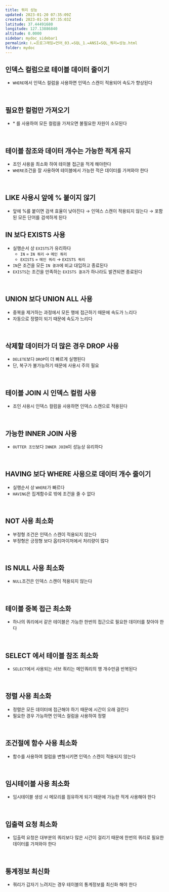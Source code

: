 ```yaml
---
title: 쿼리 성능
updated: 2023-01-20 07:35:09Z
created: 2023-01-20 07:35:03Z
latitude: 37.44491680
longitude: 127.13886840
altitude: 0.0000
sidebar: mydoc_sidebar1
permalink: Ⅰ.=프로그래밍=언어_03.=SQL_1.=ANSI=SQL_쿼리=성능.html
folder: mydoc
---
```


## 인덱스 컬럼으로 테이블 데이터 줄이기
- `WHERE`에서 인덱스 컬럼을 사용하면 인덱스 스캔이 적용되어 속도가 향상된다
<br>

## 필요한 컬럼만 가져오기
- \* 를 사용하여 모든 컬럼을 가져오면 불필요한 자원이 소모된다
<br>

## 테이블 참조와 데이터 개수는 가능한 적게 유지
- 조인 사용을 최소화 하여 테이블 접근을 적게 해야한다
- `WHERE`조건을 잘 사용하여 테이블에서 가능한 적은 데이터를 가져와야 한다
<br>

## LIKE 사용시 앞에 % 붙이지 않기
- 앞에 \%를 붙이면 검색 효율이 낮아진다
  → 인덱스 스캔이 적용되지 않는다
  → 포함된 모든 단어를 검색하게 된다

## IN 보다 EXISTS 사용
- 실행순서 상 `EXISTS`가 유리하다
	- `IN` = `IN 쿼리` → `메인 쿼리`
	- `EXISTS` = `메인 쿼리` → `EXISTS 쿼리`
- `IN`은 조건을 모든 `IN 결과`에 비교 대입하고 종료된다
- `EXISTS`는 조건을 만족하는 `EXISTS 결과`가 하나라도 발견되면 종료된다
<br>

## UNION 보다 UNION ALL 사용
- 중복을 제거하는 과정에서 모든 행에 접근하기 때문에 속도가 느리다
- 자동으로 정렬이 되기 때문에 속도가 느리다
<br>

## 삭제할 데이터가 더 많은 경우 DROP 사용
- `DELETE`보다 `DROP`이 더 빠르게 실행된다
- 단, 복구가 불가능하기 때문에 사용시 주의 필요
<br>

## 테이블 JOIN 시 인덱스 컬럼 사용
- 조인 사용시 인덱스 컬럼을 사용하면 인덱스 스캔으로 적용된다
<br>

## 가능한 INNER JOIN 사용
- `OUTTER 조인`보다 `INNER JOIN`이 성능상 유리하다
<br>

## HAVING 보다 WHERE 사용으로 데이터 개수 줄이기
- 실행순서 상 `WHERE`가 빠르다
- `HAVING`은 집계함수로 밖에 조건을 줄 수 없다
<br>

## NOT 사용 최소화
- 부정형 조건은 인덱스 스캔이 적용되지 않는다
- 부정형은 긍정형 보다 옵티마이저에서 처리량이 많다
<br>

## IS NULL 사용 최소화
- `NULL`조건은 인덱스 스캔이 적용되지 않는다
<br>

## 테이블 중복 접근 최소화
- 하나의 쿼리에서 같은 테이블은 가능한 한번의 접근으로 필요한 데이터를 찾아야 한다
<br>

## SELECT 에서 테이블 참조 최소화
- `SELECT`에서 사용되는 서브 쿼리는 메인쿼리의 행 개수만큼 반복된다
<br>

## 정렬 사용 최소화
- 정렬은 모든 데이터에 접근해야 하기 때문에 시간이 오래 걸린다
- 필요한 경우 가능하면 인덱스 컬럼을 사용하여 정렬
<br>

## 조건절에 함수 사용 최소화
- 함수를 사용하여 컬럼을 변형시키면 인덱스 스캔이 적용되지 않는다
<br>

## 임시테이블 사용 최소화
- 임시테이블 생성 시 메모리를 점유하게 되기 때문에 가능한 적게 사용해야 한다
<br>

## 입출력 요청 최소화
- 입출력 요청은 대부분의 쿼리보다 많은 시간이 걸리기 때문에 한번의 쿼리로 필요한 데이터를 가져와야 한다
<br>

## 통계정보 최신화
- 쿼리가 갑자기 느려지는 경우 테이블의 통계정보를 최신화 해야 한다

